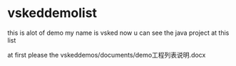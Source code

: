 # vskeddemolist
this is alot of demo my name is vsked now u can see the java project at this list

at first please the vskeddemos/documents/demo工程列表说明.docx
